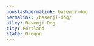 ```yaml
---
﻿nonslashpermalink: basenji-dog
permalink: /basenji-dog/
alley: Basenji Dog
city: Portland
state: Oregon
---
```

